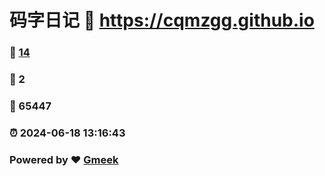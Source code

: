 # 码字日记 :link: https://cqmzgg.github.io 
### :page_facing_up: [14](https://cqmzgg.github.io/tag.html) 
### :speech_balloon: 2 
### :hibiscus: 65447 
### :alarm_clock: 2024-06-18 13:16:43 
### Powered by :heart: [Gmeek](https://github.com/Meekdai/Gmeek)
